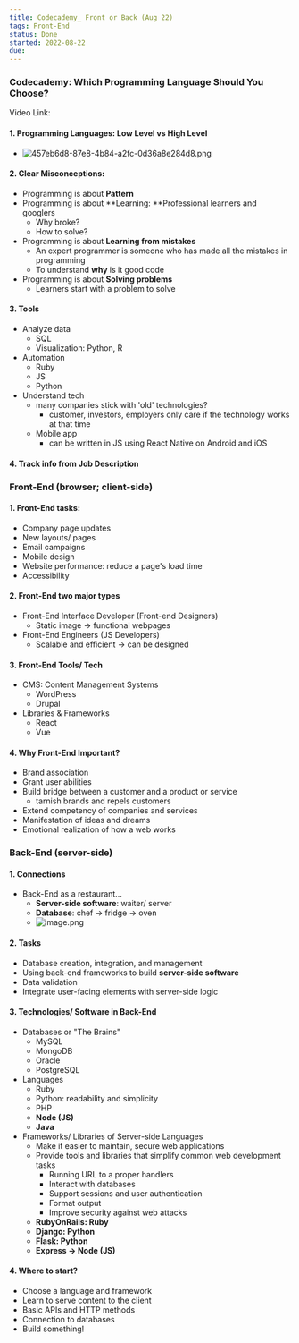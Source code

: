 ```yaml
---
title: Codecademy_ Front or Back (Aug 22)
tags: Front-End
status: Done
started: 2022-08-22
due:
---
```

### Codecademy: Which Programming Language Should You Choose?
Video Link:
#### 1. Programming Languages: Low Level vs High Level
- ![457eb6d8-87e8-4b84-a2fc-0d36a8e284d8.png](https://cdn.nlark.com/yuque/0/2022/png/29677165/1661142413849-6b15acb7-4ae1-42b4-9d91-9ff081faff98.png#clientId=uccfdab3d-2813-4&crop=0&crop=0&crop=1&crop=1&from=drop&id=u1e6f4089&margin=%5Bobject%20Object%5D&name=457eb6d8-87e8-4b84-a2fc-0d36a8e284d8.png&originHeight=735&originWidth=1631&originalType=binary&ratio=1&rotation=0&showTitle=false&size=296479&status=done&style=none&taskId=u3592311d-7454-41a7-a626-9f5e1e3500f&title=)
#### 2. Clear Misconceptions:
- Programming is about **Pattern**
- Programming is about **Learning: **Professional learners and googlers
  - Why broke?
  - How to solve?
- Programming is about **Learning from mistakes**
  - An expert programmer is someone who has made all the mistakes in programming
  - To understand **why** is it good code
- Programming is about **Solving problems**
  - Learners start with a problem to solve
#### 3. Tools
- Analyze data
  - SQL
  - Visualization: Python, R
- Automation
  - Ruby
  - JS
  - Python
- Understand tech
  - many companies stick with 'old' technologies?
    - customer, investors, employers only care if the technology works at that time
  - Mobile app
    - can be written in JS using React Native on Android and iOS
#### 4. Track info from Job Description
### Front-End (browser; client-side)
#### 1. Front-End tasks:
- Company page updates
- New layouts/ pages
- Email campaigns
- Mobile design
- Website performance: reduce a page's load time
- Accessibility
#### 2. Front-End two major types
- Front-End Interface Developer (Front-end Designers)
  - Static image -> functional webpages
- Front-End Engineers (JS Developers)
  - Scalable and efficient -> can be designed
#### 3. Front-End Tools/ Tech
- CMS: Content Management Systems
  - WordPress
  - Drupal
- Libraries & Frameworks
  - React
  - Vue
#### 4. Why Front-End Important?
- Brand association
- Grant user abilities
- Build bridge between a customer and a product or service
  - tarnish brands and repels customers
- Extend competency of companies and services
- Manifestation of ideas and dreams
- Emotional realization of how a web works
### Back-End (server-side)
#### 1. Connections
- Back-End as a restaurant...
  - **Server-side software**: waiter/ server
  - **Database**: chef -> fridge -> oven
  - ![image.png](https://cdn.nlark.com/yuque/0/2022/png/29677165/1661147429429-8121b7bb-6fe9-4f3b-94df-3a9f993b3c07.png#clientId=uccfdab3d-2813-4&crop=0&crop=0&crop=1&crop=1&from=paste&height=371&id=u86bbbc15&margin=%5Bobject%20Object%5D&name=image.png&originHeight=741&originWidth=2006&originalType=binary&ratio=1&rotation=0&showTitle=false&size=413554&status=done&style=none&taskId=ucdee83de-c5cf-4a6c-8e4e-7431c26830b&title=&width=1003)
#### 2. Tasks
- Database creation, integration, and management
- Using back-end frameworks to build **server-side software**
- Data validation
- Integrate user-facing elements with server-side logic
#### 3. Technologies/ Software in Back-End
- Databases or "The Brains"
  - MySQL
  - MongoDB
  - Oracle
  - PostgreSQL
- Languages
  - Ruby
  - Python: readability and simplicity
  - PHP
  - **Node (JS)**
  - **Java**
- Frameworks/ Libraries of Server-side Languages
  - Make it easier to maintain, secure web applications
  - Provide tools and libraries that simplify common web development tasks
    - Running URL to a proper handlers
    - Interact with databases
    - Support sessions and user authentication
    - Format output
    - Improve security against web attacks
  - **RubyOnRails: Ruby**
  - **Django: Python**
  - **Flask: Python**
  - **Express -> Node (JS)**
#### 4. Where to start?
- Choose a language and framework
- Learn to serve content to the client
- Basic APIs and HTTP methods
- Connection to databases
- Build something!
